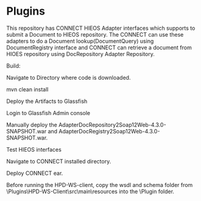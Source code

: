 Plugins
=======

This repository has CONNECT HIEOS Adapter interfaces which supports to submit a Document to HIEOS repository. The CONNECT can use these adapters to do a Document lookup(DocumentQuery) using DocumentRegistry interface and CONNECT can retrieve a document from HIOES repository using DocRepository Adapter Repository.

Build:

Navigate to Directory where code is downloaded.

mvn clean install

Deploy the Artifacts to Glassfish

Login to Glassfish Admin console

Manually deploy the AdapterDocRepository2Soap12Web-4.3.0-SNAPSHOT.war and AdapterDocRegistry2Soap12Web-4.3.0-SNAPSHOT.war.

Test HIEOS interfaces

Navigate to CONNECT installed directory.

Deploy CONNECT ear.

Before running the HPD-WS-client, copy the wsdl and schema folder from \Plugins\HPD-WS-Client\src\main\resources into the \Plugin folder.